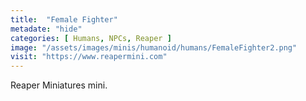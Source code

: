 ```yaml
---
title:  "Female Fighter"
metadate: "hide"
categories: [ Humans, NPCs, Reaper ]
image: "/assets/images/minis/humanoid/humans/FemaleFighter2.png"
visit: "https://www.reapermini.com"
---
```

Reaper Miniatures mini.